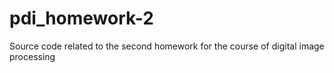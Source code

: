 # pdi_homework-2
Source code related to the second homework for the course of digital image processing
